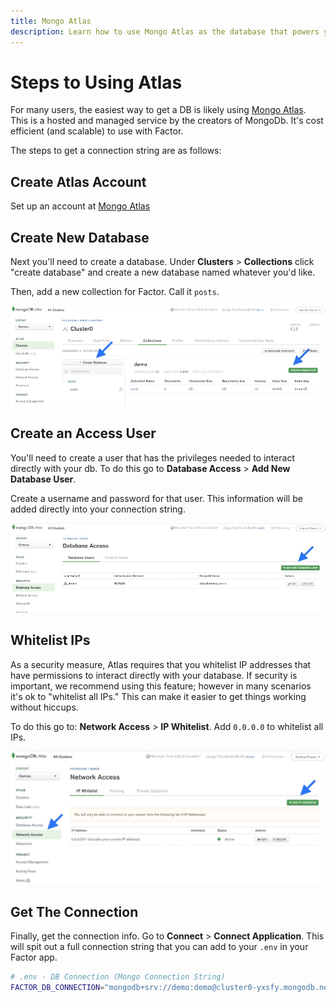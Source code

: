 ```yaml
---
title: Mongo Atlas
description: Learn how to use Mongo Atlas as the database that powers your Factor install.
---
```


# Steps to Using Atlas

For many users, the easiest way to get a DB is likely using [Mongo Atlas](https://www.mongodb.com/cloud/atlas). This is a hosted and managed service by the creators of MongoDb. It's cost efficient (and scalable) to use with Factor.

The steps to get a connection string are as follows:

## Create Atlas Account

Set up an account at [Mongo Atlas](https://www.mongodb.com/cloud/atlas)

## Create New Database

Next you'll need to create a database. Under **Clusters** > **Collections** click "create database" and create a new database named whatever you'd like.

Then, add a new collection for Factor. Call it `posts`.

![Adding DB and Collection](./add-db-and-collection.jpg)

## Create an Access User

You'll need to create a user that has the privileges needed to interact directly with your db. To do this go to **Database Access** > **Add New Database User**.

Create a username and password for that user. This information will be added directly into your connection string.

![Create A User](./create-user.jpg)

## Whitelist IPs

As a security measure, Atlas requires that you whitelist IP addresses that have permissions to interact directly with your database. If security is important, we recommend using this feature; however in many scenarios it's ok to "whitelist all IPs." This can make it easier to get things working without hiccups.

To do this go to: **Network Access** > **IP Whitelist**. Add `0.0.0.0` to whitelist all IPs.

![Network Access IPs](./whitelist-ip.jpg)

## Get The Connection

Finally, get the connection info. Go to **Connect** > **Connect Application**. This will spit out a full connection string that you can add to your `.env` in your Factor app.

```bash
# .env - DB Connection (Mongo Connection String)
FACTOR_DB_CONNECTION="mongodb+srv://demo:demo@cluster0-yxsfy.mongodb.net/demo?retryWrites=true&w=majority"
```
